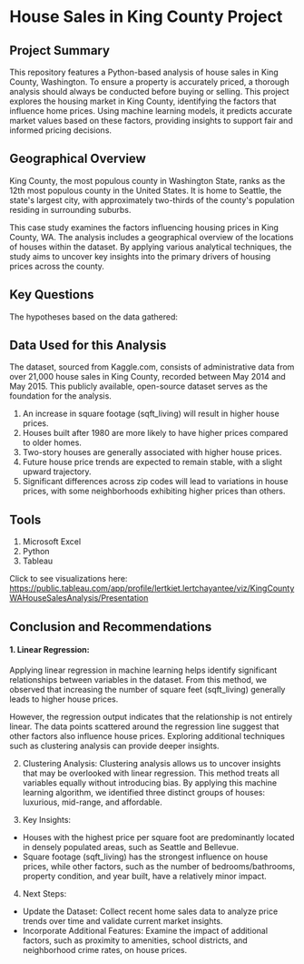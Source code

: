 # House Sales in King County Project

## Project Summary
This repository features a Python-based analysis of house sales in King County, Washington. To ensure a property is accurately priced, a thorough analysis should always be conducted before buying or selling. This project explores the housing market in King County, identifying the factors that influence home prices. 
Using machine learning models, it predicts accurate market values based on these factors, providing insights to support fair and informed pricing decisions.

## Geographical Overview
King County, the most populous county in Washington State, ranks as the 12th most populous county in the United States. It is home to Seattle, the state's largest city, with approximately two-thirds of the county's population residing in surrounding suburbs.

This case study examines the factors influencing housing prices in King County, WA. The analysis includes a geographical overview of the locations of houses within the dataset. By applying various analytical techniques, the study aims to uncover key insights into the primary drivers of housing prices across the county.

## Key Questions
The hypotheses based on the data gathered:

## Data Used for this Analysis
The dataset, sourced from Kaggle.com, consists of administrative data from over 21,000 house sales in King County, recorded between May 2014 and May 2015. This publicly available, open-source dataset serves as the foundation for the analysis.

1. An increase in square footage (sqft_living) will result in higher house prices.
2. Houses built after 1980 are more likely to have higher prices compared to older homes.
3. Two-story houses are generally associated with higher house prices.
4. Future house price trends are expected to remain stable, with a slight upward trajectory.
5. Significant differences across zip codes will lead to variations in house prices, with some neighborhoods exhibiting higher prices than others.

## Tools
1. Microsoft Excel
2. Python
3. Tableau

Click to see visualizations here: https://public.tableau.com/app/profile/lertkiet.lertchayantee/viz/KingCountyWAHouseSalesAnalysis/Presentation

## Conclusion and Recommendations
#### 1. Linear Regression:
Applying linear regression in machine learning helps identify significant relationships between variables in the dataset. From this method, we observed that increasing the number of square feet (sqft_living) generally leads to higher house prices. 

However, the regression output indicates that the relationship is not entirely linear. The data points scattered around the regression line suggest that other factors also influence house prices. Exploring additional techniques such as clustering analysis can provide deeper insights.

2. Clustering Analysis:
Clustering analysis allows us to uncover insights that may be overlooked with linear regression. This method treats all variables equally without introducing bias. By applying this machine learning algorithm, we identified three distinct groups of houses: luxurious, mid-range, and affordable.

3. Key Insights:
- Houses with the highest price per square foot are predominantly located in densely populated areas, such as Seattle and Bellevue.
- Square footage (sqft_living) has the strongest influence on house prices, while other factors, such as the number of bedrooms/bathrooms, property condition, and year built, have a relatively minor impact.

4. Next Steps:
- Update the Dataset: Collect recent home sales data to analyze price trends over time and validate current market insights.
- Incorporate Additional Features: Examine the impact of additional factors, such as proximity to amenities, school districts, and neighborhood crime rates, on house prices.


